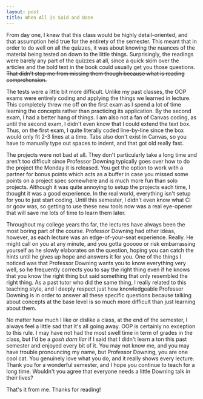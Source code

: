 ```yaml
---
layout: post
title: When All Is Said and Done
---
```


From day one, I knew that this class would be highly detail-oriented, and that assumption held true for the entirety of the semester. This meant that in order to do well on all the quizzes, it was about knowing the nuances of the material being tested on down to the little things. Surprisingly, the readings were barely any part of the quizzes at all, since a quick skim over the articles and the bold text in the book could usually get you those questions. ~~That didn't stop me from missing them though because what is reading comprehension.~~

The tests were a little bit more difficult. Unlike my past classes, the OOP exams were entirely coding and applying the things we learned in lecture. This completely threw me off on the first exam as I spend a lot of time learning the concepts rather than practicing its application. By the second exam, I had a better hang of things. I am also not a fan of Canvas coding, as until the second exam, I didn't even know that I could extend the text box. Thus, on the first exam, I quite literally coded line-by-line since the box would only fit 2-3 lines at a time. Tabs also don't exist in Canvas, so you have to manually type out spaces to indent, and that got old really fast.

The projects were not bad at all. They don't particularly take a long time and aren't too difficult since Professor Downing typically goes over how to do the project the Monday it is released. You get the option to work with a partner for bonus points which acts as a buffer in case you missed some points on a project spec somewhere and is much more fun than solo projects. Although it was quite annoying to setup the projects each time, I thought it was a good experience. In the real world, everything isn't setup for you to just start coding. Until this semester, I didn't even know what CI or gcov was, so getting to use these new tools now was a real eye-opener that will save me lots of time to learn them later.

Throughout my college years ths far, the lectures have always been the most boring part of the course. Professor Downing had other ideas, however, as each lecture was an edge-of-your-seat experience. Really. He might call on you at any minute, and you gotta gooooo or risk embarrassing yourself as he slowly elaborates on the question, hoping you can catch the hints until he gives up hope and answers it for you. One of the things I noticed was that Professor Downing wants you to know everything very well, so he frequently corrects you to say the right thing even if he knows that you know the right thing but said something that only resembled the right thing. As a past tutor who did the same thing, I really related to this teaching style, and I deeply respect just how knowledgeable Professor Downing is in order to answer all these specific questions because talking about concepts at the base level is so much more difficult than just learning about them. 

No matter how much I like or dislike a class, at the end of the semester, I always feel a little sad that it's all going away. OOP is certainly no exception to this rule. I may have not had the most swell time in term of grades in the class, but I'd be a *gosh darn liar* if I said that I didn't learn a ton this past semester and enjoyed every bit of it. You may not know me, and you may have trouble pronouncing my name, but Professor Downing, you are one cool cat. You genuinely love what you do, and it really shows every lecture. Thank you for a wonderful semester, and I hope you continue to teach for a long time. Wouldn't you agree that everyone needs a little Downing talk in their lives?

That's it from me. Thanks for reading!
